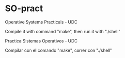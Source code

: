 # SO-pract
Operative Systems Practicals - UDC

Compile it with command "make", then run it with "./shell"



Practica Sistemas Operativos - UDC

Compilar con el comando "make", correr con "./shell"
